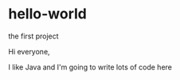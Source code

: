 # hello-world
the first project

Hi everyone,

I like Java and I'm going to write lots of code here
